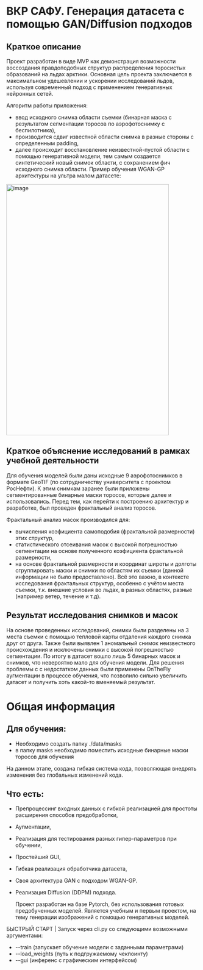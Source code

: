 # ВКР САФУ. Генерация датасета с помощью GAN/Diffusion подходов

## Краткое описание
Проект разработан в виде MVP как демонстрация возможности воссоздания правдоподобных структур распределения торосистых образований на льдах арктики. Основная цель проекта заключается в максимальном удешевлении и ускорении исследований льдов, используя современный подход с применением генеративных нейронных сетей.

Алгоритм работы приложения: 
- ввод исходного снимка области съемки (бинарная маска с результатом сегментации торосов по аэрофотоснимку с беспилотника),
- производится сдвиг известной области снимка в разные стороны с определенным padding,
- далее происходит восстановление неизвестной-пустой области с помощью генеративной модели, тем самым создается синтетический новый снимок области, с сохранением фич исходного снимка области.
Пример обучения WGAN-GP архитектуры на ультра малом датасете:
<img width="426" height="659" alt="image" src="https://github.com/user-attachments/assets/8d34e68b-10ac-44df-813c-8a80014735e6" />

## Краткое объяснение исследований в рамках учебной деятельности
Для обучения моделей были даны исходные 9 аэрофотоснимков в формате GeoTIF (по сотрудничеству университета с проектом РосНефти). К этим снимкам заранее были приложены сегментированные бинарные маски торосов, которые далее и использовались. Перед тем, как перейти к построению архитектур и разработке, был проведен фрактальный анализ торосов. 

Фрактальный анализ масок производился для:
- вычисления коэфициента самоподобия (фрактальной размерности) этих структур,
- статистического отсеивания масок с высокой погрешностью сегментации на основе полученного коэфициента фрактальной размерности,
- на основе фрактальной размерности и координат широты и долготы сгруппировать маски и снимки по областям их съемки (данной информации не было предоставлено).
Всё это важно, в контексте исследования фрактальных структур, особенно с учётом места съемки, т.к. внешние условия во льдах, в разных областях, разные (например ветер, течение и т.д).

## Результат исследования снимков и масок
На основе проведенных исследований, снимки были разделены на 3 места съемки с помощью тепловой карты отдаления каждого снимка друг от друга. Также были выявлен 1 аномальный снимок неизвестного происхождения и исключены снимки с высокой погрешностью сегментации. По итогу в датасет вошло лишь 5 бинарных масок и снимков, что невероятно мало для обучения модели. 
Для решения проблемы с с недостатком данных были применены OnTheFly аугментации в процессе обучения, что позволило сильно увеличить датасет и получить хоть какой-то вменяемый результат.

# Общая информация
## Для обучения:
- Необходимо создать папку ./data/masks
- в папку masks необходимо поместить исходные бинарные маски торосов для обучения

На данном этапе, создана гибкая система кода, позволяющая внедрять изменения без глобальных изменений кода.

## Что есть:
- Препроцессинг входных данных с гибкой реализацией для простоты расширения способов предобработки,
- Аугментации,
- Реализация для тестирования разных гипер-параметров при обучении,
- Простейший GUI,
- Гибкая реализация обработчика датасета,
- Своя архитектура GAN с подходом WGAN-GP.
- Реализация Diffusion (DDPM) подхода.

  Проект разработан на базе Pytorch, без использования готовых предобученных моделей.
  Является учебным и первым проектом, на тему генерации изображений с помощью генеративных моделей.
  

БЫСТРЫЙ СТАРТ | Запуск через cli.py со следующими возможными аргументами:
- --train (запускает обучение модели с заданными параметрами)
- --load_weights (путь к подгружаемому чекпоинту)
- --gui (инференс с графическим интерфейсом)
